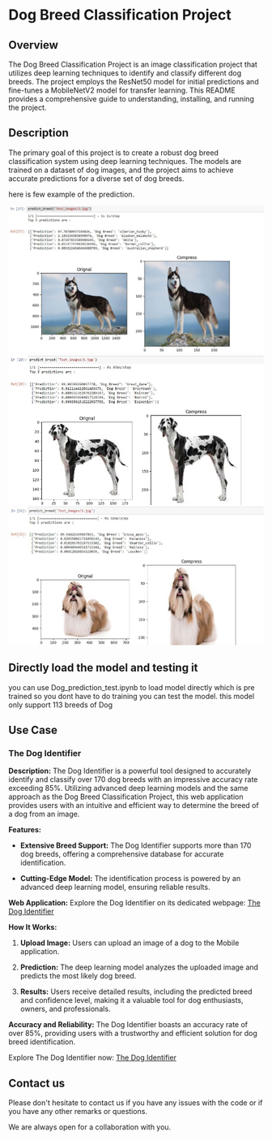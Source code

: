 # Dog Breed Classification Project

## Overview

The Dog Breed Classification Project is an image classification project that utilizes deep learning techniques to identify and classify different dog breeds. The project employs the ResNet50 model for initial predictions and fine-tunes a MobileNetV2 model for transfer learning. This README provides a comprehensive guide to understanding, installing, and running the project.

## Description

The primary goal of this project is to create a robust dog breed classification system using deep learning techniques. The models are trained on a dataset of dog images, and the project aims to achieve accurate predictions for a diverse set of dog breeds.

here is few example of the prediction.

![Alt text](asset\prediction1.JPG "Optional title")
![Alt text](asset\prediction2.JPG "Optional title")
![Alt text](asset\prediction3.JPG "Optional title")

## Directly load the model and testing it
you can use Dog_prediction_test.ipynb to load model directly which is pre trained so you dont have to do training you can test the model. this model only support 113 breeds of Dog 

## Use Case

### The Dog Identifier

**Description:**
The Dog Identifier is a powerful tool designed to accurately identify and classify over 170 dog breeds with an impressive accuracy rate exceeding 85%. Utilizing advanced deep learning models and the same approach as the Dog Breed Classification Project, this web application provides users with an intuitive and efficient way to determine the breed of a dog from an image.

**Features:**
- **Extensive Breed Support:** The Dog Identifier supports more than 170 dog breeds, offering a comprehensive database for accurate identification.
  
- **Cutting-Edge Model:** The identification process is powered by an advanced deep learning model, ensuring reliable results.

**Web Application:**
Explore the Dog Identifier on its dedicated webpage: [The Dog Identifier](https://thedogidentifier.com/)

**How It Works:**
1. **Upload Image:** Users can upload an image of a dog to the Mobile application.
  
2. **Prediction:** The deep learning model analyzes the uploaded image and predicts the most likely dog breed.

3. **Results:** Users receive detailed results, including the predicted breed and confidence level, making it a valuable tool for dog enthusiasts, owners, and professionals.

**Accuracy and Reliability:**
The Dog Identifier boasts an accuracy rate of over 85%, providing users with a trustworthy and efficient solution for dog breed identification.

Explore The Dog Identifier now: [The Dog Identifier](https://thedogidentifier.com/)


## Contact us

Please don't hesitate to contact us if you have any issues with the code or if you have any other remarks or questions.

We are always open for a collaboration with you.